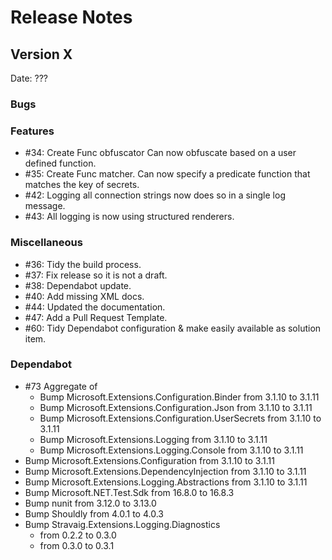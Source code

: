 # Release Notes

## Version X

Date: ???

### Bugs

### Features

* #34: Create Func obfuscator Can now obfuscate based on a user defined function. 
* #35: Create Func matcher. Can now specify a predicate function that matches the key of secrets.
* #42: Logging all connection strings now does so in a single log message.
* #43: All logging is now using structured renderers.

### Miscellaneous

* #36: Tidy the build process.
* #37: Fix release so it is not a draft.
* #38: Dependabot update.
* #40: Add missing XML docs.
* #44: Updated the documentation.
* #47: Add a Pull Request Template.
* #60: Tidy Dependabot configuration & make easily available as solution item.

### Dependabot

* #73 Aggregate of 
  * Bump Microsoft.Extensions.Configuration.Binder from 3.1.10 to 3.1.11
  * Bump Microsoft.Extensions.Configuration.Json from 3.1.10 to 3.1.11
  * Bump Microsoft.Extensions.Configuration.UserSecrets from 3.1.10 to 3.1.11
  * Bump Microsoft.Extensions.Logging from 3.1.10 to 3.1.11
  * Bump Microsoft.Extensions.Logging.Console from 3.1.10 to 3.1.11
* Bump Microsoft.Extensions.Configuration from 3.1.10 to 3.1.11
* Bump Microsoft.Extensions.DependencyInjection from 3.1.10 to 3.1.11
* Bump Microsoft.Extensions.Logging.Abstractions from 3.1.10 to 3.1.11
* Bump Microsoft.NET.Test.Sdk from 16.8.0 to 16.8.3
* Bump nunit from 3.12.0 to 3.13.0
* Bump Shouldly from 4.0.1 to 4.0.3
* Bump Stravaig.Extensions.Logging.Diagnostics
  * from 0.2.2 to 0.3.0
  * from 0.3.0 to 0.3.1




